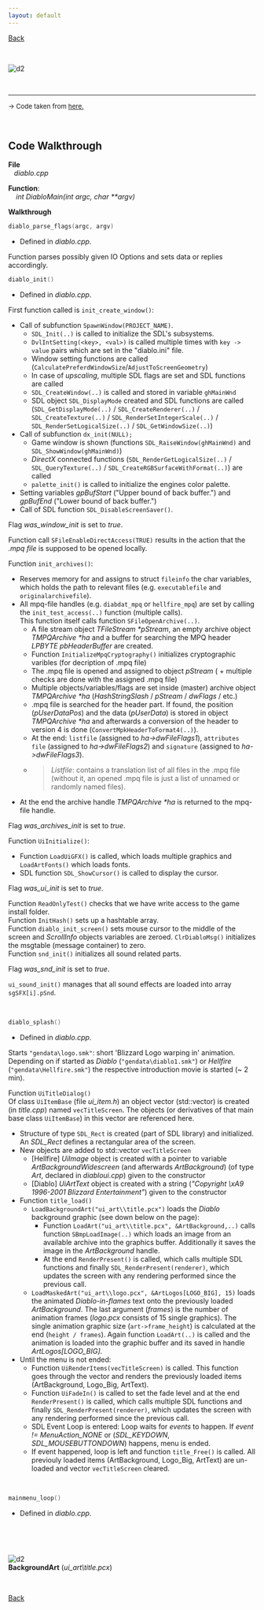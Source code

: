 ```yaml
---
layout: default
---
```


[Back](../../)

&nbsp;

![d2](../../assets/pics/diablo_inst.png)    

&nbsp;

---  

<font size="-1">&rarr; Code taken from <a href="https://github.com/diasurgical/devilutionX">here.</a></font>  

&nbsp;

## Code Walkthrough  

**File**  
&nbsp;&nbsp;&nbsp;*diablo.cpp*  

**Function**:   
&nbsp;&nbsp;&nbsp; *int DiabloMain(int argc, char \*\*argv)*  

**Walkthrough**  

```c
diablo_parse_flags(argc, argv)
```
- Defined in *diablo.cpp*.  

Function parses possibly given IO Options and sets data or replies accordingly.  

```c
diablo_init()
```
- Defined in *diablo.cpp*.  

First function called is `init_create_window()`:  
- Call of subfunction `SpawnWindow(PROJECT_NAME)`.  
  - `SDL_Init(..)` is called to initialize the SDL's subsystems.
  - `DvlIntSetting(<key>, <val>)` is called multiple times with `key -> value` pairs which are set in the "diablo.ini" file.
  - Window setting functions are called (`CalculatePreferdWindowSize`/`AdjustToScreenGeometry`)  
  - In case of *upscaling*, multiple SDL flags are set and SDL functions are called
  - `SDL_CreateWindow(..)` is called and stored in variable `ghMainWnd`
  - SDL object `SDL_DisplayMode` created and SDL functions are called (`SDL_GetDisplayMode(..)` / `SDL_CreateRenderer(..)` / `SDL_CreateTexture(..)` / `SDL_RenderSetIntegerScale(..)` / `SDL_RenderSetLogicalSize(..)` / `SDL_GetWindowSize(..)`)
- Call of subfunction `dx_init(NULL);`
  - Game window is shown (functions `SDL_RaiseWindow(ghMainWnd)` and `SDL_ShowWindow(ghMainWnd)`)
  - *DirectX* connected functions (`SDL_RenderGetLogicalSize(..)` / `SDL_QueryTexture(..)` / `SDL_CreateRGBSurfaceWithFormat(..)`) are called
  - `palette_init()` is called to initialize the engines color palette.
- Setting variables *gpBufStart* ("Upper bound of back buffer.") and *gpBufEnd* ("Lower bound of back buffer.")
- Call of SDL function `SDL_DisableScreenSaver()`.  

Flag *was_window_init* is set to *true*.  

Function call `SFileEnableDirectAccess(TRUE)` results in the action that the *.mpq file* is supposed to be opened locally.  

Function `init_archives()`:  
- Reserves memory for and assigns to struct `fileinfo` the char variables, which holds the path to relevant files (e.g. `executablefile` and `originalarchivefile`).  
- All mpq-file handles (e.g. `diabdat_mpq` or `hellfire_mpq`) are set by calling the `init_test_access(..)` function (multiple calls).  
 This function itself calls function `SFileOpenArchive(..)`.  
  - A file stream object *TFileStream \*pStream*, an empty archive object *TMPQArchive \*ha* and a buffer for searching the MPQ header *LPBYTE pbHeaderBuffer* are created.
  - Function `InitializeMpqCryptography()` initializes cryptographic varibles (for decription of .mpq file)  
  - The .mpq file is opened and assigned to object *pStream* ( + multiple checks are done with the assigned .mpq file)
  - Multiple objects/variables/flags are set inside (master) archive object *TMPQArchive \*ha* (*HashStringSlash* / *pStream* / *dwFlags* / etc.)
  - .mpq file is searched for the header part. If found, the position (*pUserDataPos*) and the data (*pUserData*) is stored in object *TMPQArchive \*ha* and afterwards a conversion of the header to version 4 is done (`ConvertMpkHeaderToFormat4(..)`).
  - At the end: `listfile` (assigned to *ha->dwFileFlags1*), `attributes file` (assigned to *ha->dwFileFlags2*) and `signature` (assigned to *ha->dwFileFlags3*).  
  - > *Listfile*: contains a translation list of all files in the .mpq file (without it, an opened .mpq file is just a list of unnamed or randomly named files).
- At the end the archive handle *TMPQArchive \*ha* is returned to the mpq-file handle.  
  
Flag *was_archives_init* is set to *true*.  

Function `UiInitialize()`:  
- Function `LoadUiGFX()` is called, which loads multiple graphics and `LoadArtFonts()` which loads fonts.
- SDL function `SDL_ShowCursor()` is called to display the cursor.

Flag *was_ui_init* is set to *true*.  

Function `ReadOnlyTest()` checks that we have write access to the game install folder.  
Function `InitHash()` sets up a hashtable array.  
Function `diablo_init_screen()` sets mouse cursor to the middle of the screen and *ScrollInfo* objects variables are zeroed. `ClrDiabloMsg()` initializes the msgtable (message container) to zero.  
Function `snd_init()` initializes all sound related parts.  

Flag *was_snd_init* is set to *true*.  

`ui_sound_init()` manages that all sound effects are loaded into array `sgSFX[i].pSnd`.  

&nbsp;

```c
diablo_splash()
```
- Defined in *diablo.cpp*.  

Starts `"gendata\logo.smk"`: short 'Blizzard Logo warping in' animation.  
Depending on if started as *Diablo* (`"gendata\diablo1.smk"`) or *Hellfire* (``"gendata\Hellfire.smk"``) the respective introduction movie is started (~ 2 min).  

Function `UiTitleDialog()`  
Of class `UiItemBase` (file *ui_item.h*) an object vector (std::vector) is created (in *title.cpp*) named `vecTitleScreen`. The objects (or derivatives of that main base class `UiItemBase`) in this vector are referenced here.
- Structure of type `SDL_Rect` is created (part of SDL library) and initialized. An *SDL_Rect* defines a rectangular area of the screen.
- New objects are added to std::vector `vecTitleScreen` 
  - [Hellfire] *UiImage* object is created with a pointer to variable *ArtBackgroundWidescreen* (and afterwards *ArtBackground*) (of type *Art*, declared in *diabloui.cpp*) given to the constructor
  - [Diablo] *UiArtText* object is created with a string (*"Copyright \xA9 1996-2001 Blizzard Entertainment"*) given to the constructor
- Function `title_load()` 
  - `LoadBackgroundArt("ui_art\\title.pcx")` loads the *Diablo* background graphic (see down below on the page):
    - Function `LoadArt("ui_art\\title.pcx", &ArtBackground,..)` calls function `SBmpLoadImage(..)` which loads an image from an available archive into the graphics buffer. Additionally it saves the image in the *ArtBackground* handle.  
    - At the end `RenderPresent()` is called, which calls multiple SDL functions and finally `SDL_RenderPresent(renderer)`, which updates the screen with any rendering performed since the previous call.
  - `LoadMaskedArt("ui_art\\logo.pcx", &ArtLogos[LOGO_BIG], 15)` loads the animated *Diablo-in-flames* text onto the previously loaded *ArtBackground*. The last argument (*frames*) is the number of animation frames (*logo.pcx* consists of 15 single graphics). The single animation graphic size (``art->frame_height``) is calculated at the end (`height / frames`). Again function `LoadArt(..)` is called and the animation is loaded into the graphic buffer and its saved in handle *ArtLogos[LOGO_BIG]*.  
- Until the menu is not ended:  
  - Function `UiRenderItems(vecTitleScreen)` is called. This function goes through the vector and renders the previously loaded items (ArtBackground, Logo_Big, ArtText).  
  - Function `UiFadeIn()` is called to set the fade level and at the end `RenderPresent()` is called, which calls multiple SDL functions and finally `SDL_RenderPresent(renderer)`, which updates the screen with any rendering performed since the previous call.
  - SDL Event Loop is entered: Loop waits for *events* to happen. If *event != MenuAction_NONE* or (*SDL_KEYDOWN*, *SDL_MOUSEBUTTONDOWN*) happens, menu is ended.
  - If event happened, loop is left and function `title_Free()` is called. All previouly loaded items (ArtBackground, Logo_Big, ArtText) are un-loaded and vector `vecTitleScreen` cleared.

&nbsp;

```c
mainmenu_loop()
```
- Defined in *diablo.cpp*.  








&nbsp;

&nbsp;

![d2](../../assets/pics/diablo_raw.png)    
**BackgroundArt** (*ui_art\title.pcx*)

&nbsp;

[Back](../../)